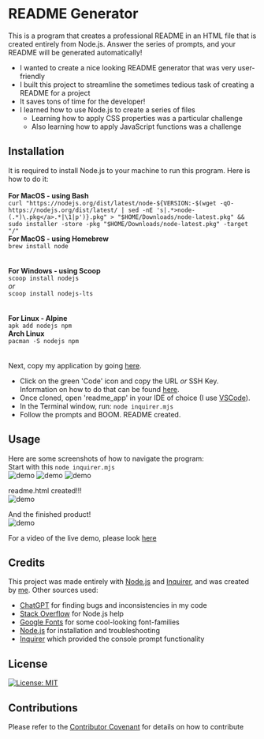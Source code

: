 # README Generator

This is a program that creates a professional README in an HTML file that is created entirely from Node.js. Answer the series of prompts, and your README will be generated automatically!

- I wanted to create a nice looking README generator that was very user-friendly
- I built this project to streamline the sometimes tedious task of creating a README for a project
- It saves tons of time for the developer!
- I learned how to use Node.js to create a series of files
    - Learning how to apply CSS properties was a particular challenge
    - Also learning how to apply JavaScript functions was a challenge


## Installation

It is required to install Node.js to your machine to run this program. Here is how to do it:<br> 
<br>
**For MacOS - using Bash**<br>
```curl "https://nodejs.org/dist/latest/node-${VERSION:-$(wget -qO- https://nodejs.org/dist/latest/ | sed -nE 's|.*>node-(.*)\.pkg</a>.*|\1|p')}.pkg" > "$HOME/Downloads/node-latest.pkg" && sudo installer -store -pkg "$HOME/Downloads/node-latest.pkg" -target "/"```<br>
**For MacOS - using Homebrew**<br>
```brew install node```<br>
<br>
<br>
**For Windows - using Scoop**<br>
```scoop install nodejs```<br>
*or*<br>
```scoop install nodejs-lts```<br>
<br>
<br>
**For Linux - Alpine**<br>
```apk add nodejs npm```<br>
**Arch Linux**<br>
```pacman -S nodejs npm```<br>
<br>
<br>
Next, copy my application by going [here](https://github.com/dsatpm/readme_app).
- Click on the green 'Code' icon and copy the URL *or* SSH Key. Information on how to do that can be found [here](https://docs.github.com/en/repositories/creating-and-managing-repositories/cloning-a-repository).
- Once cloned, open 'readme_app' in your IDE of choice (I use [VSCode](https://code.visualstudio.com/)).
- In the Terminal window, run:
`node inquirer.mjs`
- Follow the prompts and BOOM. README created.


## Usage

Here are some screenshots of how to navigate the program:
<br>
Start with this
```node inquirer.mjs```<br>
![demo](./assets/images/readme-demo1.png)
![demo](./assets/images/readme-demo2.png)
![demo](./assets/images/readme-demo3.png)

readme.html created!!!<br>
![demo](./assets/images/readme-demo4.png)

And the finished product!<br>
![demo](./assets/images/readme-demo5.png)

For a video of the live demo, please look [here](https://drive.google.com/file/d/1DgSio52Ks6uMFiYB8Tc56bQmKz0CbDDR/view?usp=drive_link)


## Credits

This project was made entirely with [Node.js](https://nodejs.org/en) and [Inquirer](https://www.npmjs.com/package/inquirer), and was created by [me](https://github.com/dsatpm).
Other sources used:
- [ChatGPT](https://chat.openai.com/) for finding bugs and inconsistencies in my code
- [Stack Overflow](https://stackoverflow.com/) for Node.js help
- [Google Fonts](https://fonts.google.com/) for some cool-looking font-families
- [Node.js](https://nodejs.org/en) for installation and troubleshooting
- [Inquirer](https://www.npmjs.com/package/inquirer) which provided the console prompt functionality


## License

[![License: MIT](https://img.shields.io/badge/License-MIT-yellow.svg)](https://opensource.org/licenses/MIT)


## Contributions

Please refer to the [Contributor Covenant](https://www.contributor-covenant.org/) for details on how to contribute



